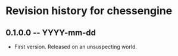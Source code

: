 # Revision history for chessengine

## 0.1.0.0 -- YYYY-mm-dd

* First version. Released on an unsuspecting world.
